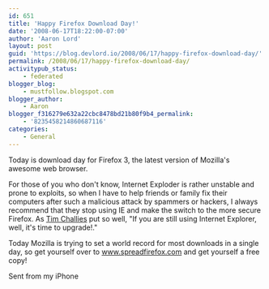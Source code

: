 ```yaml
---
id: 651
title: 'Happy Firefox Download Day!'
date: '2008-06-17T18:22:00-07:00'
author: 'Aaron Lord'
layout: post
guid: 'https://blog.devlord.io/2008/06/17/happy-firefox-download-day/'
permalink: /2008/06/17/happy-firefox-download-day/
activitypub_status:
    - federated
blogger_blog:
    - mustfollow.blogspot.com
blogger_author:
    - Aaron
blogger_f316279e632a22cbc8478bd21b80f9b4_permalink:
    - '8235458214860687116'
categories:
    - General
---
```


Today is download day for Firefox 3, the latest version of Mozilla's  awesome web browser.<p>For those of you who don't know, Internet Exploder is rather unstable  and prone to exploits, so when I have to help friends or family fix  their computers after such a malicious attack by spammers or hackers,  I always recommend that they stop using IE and make the switch to the  more secure Firefox.  As <a href="http://www.challies.com/sideblog/archives/2008/06/a_la_carte_617.php">Tim Challies</a> put so well, "If you are still using Internet Explorer, well, it's time to upgrade!."</p><p>Today Mozilla is trying to set a world record for most downloads in a  single day, so get yourself over to <a href="http://www.spreadfirefox.com/en-US/worldrecord/">www.spreadfirefox.com</a> and get yourself a free copy!</p><p>Sent from my iPhone</p>